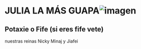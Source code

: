 # JULIA LA MÁS GUAPA![imagen](https://github.com/jlophor1903/jlophor1903/assets/171126125/a91cb5e6-7245-462a-9db5-05548d54ca75)

## Potaxie o Fife (si eres fife vete)
nuestras reinas Nicky Minaj y Jiafei

